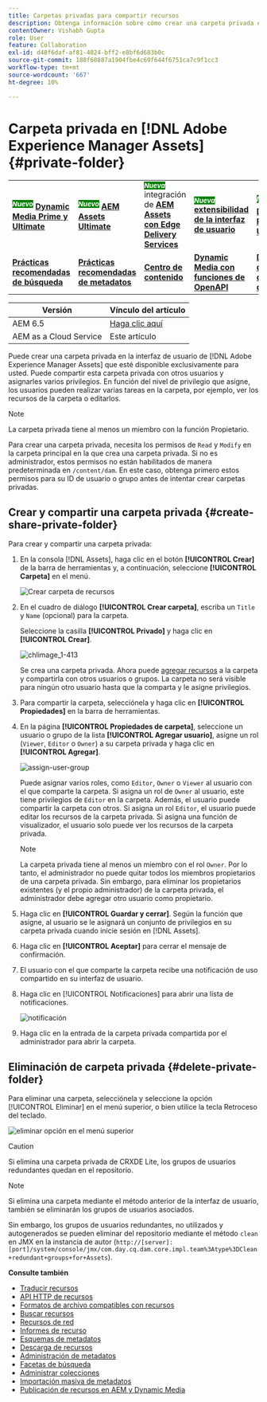 ```yaml
---
title: Carpetas privadas para compartir recursos
description: Obtenga información sobre cómo crear una carpeta privada en  [!DNL Adobe Experience Manager Assets] , compartirla con otros usuarios y asignarles varios privilegios.
contentOwner: Vishabh Gupta
role: User
feature: Collaboration
exl-id: d48f6daf-af81-4024-bff2-e8bf6d683b0c
source-git-commit: 188f60887a1904fbe4c69f644f6751ca7c9f1cc3
workflow-type: tm+mt
source-wordcount: '667'
ht-degree: 10%

---
```


# Carpeta privada en [!DNL Adobe Experience Manager Assets] {#private-folder}

<table>
    <tr>
        <td>
            <sup style= "background-color:#008000; color:#FFFFFF; font-weight:bold"><i>Nuevo</i></sup> <a href="/help/assets/dynamic-media/dm-prime-ultimate.md"><b>Dynamic Media Prime y Ultimate</b></a>
        </td>
        <td>
            <sup style= "background-color:#008000; color:#FFFFFF; font-weight:bold"><i>Nuevo</i></sup> <a href="/help/assets/assets-ultimate-overview.md"><b>AEM Assets Ultimate</b></a>
        </td>
        <td>
            <sup style= "background-color:#008000; color:#FFFFFF; font-weight:bold"><i>Nueva</i></sup> integración de <a href="/help/assets/integrate-aem-assets-edge-delivery-services.md"><b>AEM Assets con Edge Delivery Services</b></a>
        </td>
        <td>
            <sup style= "background-color:#008000; color:#FFFFFF; font-weight:bold"><i>Nueva</i></sup> <a href="/help/assets/aem-assets-view-ui-extensibility.md"><b>extensibilidad de la interfaz de usuario</b></a>
        </td>
          <td>
            <sup style= "background-color:#008000; color:#FFFFFF; font-weight:bold"><i>Nuevo</i></sup> <a href="/help/assets/dynamic-media/enable-dynamic-media-prime-and-ultimate.md"><b>Habilitar Dynamic Media Prime y Ultimate</b></a>
        </td>
    </tr>
    <tr>
        <td>
            <a href="/help/assets/search-best-practices.md"><b>Prácticas recomendadas de búsqueda</b></a>
        </td>
        <td>
            <a href="/help/assets/metadata-best-practices.md"><b>Prácticas recomendadas de metadatos</b></a>
        </td>
        <td>
            <a href="/help/assets/product-overview.md"><b>Centro de contenido</b></a>
        </td>
        <td>
            <a href="/help/assets/dynamic-media-open-apis-overview.md"><b>Dynamic Media con funciones de OpenAPI</b></a>
        </td>
        <td>
            <a href="https://developer.adobe.com/experience-cloud/experience-manager-apis/"><b>Documentación de desarrollador de AEM Assets</b></a>
        </td>
    </tr>
</table>

| Versión | Vínculo del artículo |
| -------- | ---------------------------- |
| AEM 6.5 | [Haga clic aquí](https://experienceleague.adobe.com/docs/experience-manager-65/assets/managing/private-folder.html?lang=es) |
| AEM as a Cloud Service | Este artículo |

Puede crear una carpeta privada en la interfaz de usuario de [!DNL Adobe Experience Manager Assets] que esté disponible exclusivamente para usted. Puede compartir esta carpeta privada con otros usuarios y asignarles varios privilegios. En función del nivel de privilegio que asigne, los usuarios pueden realizar varias tareas en la carpeta, por ejemplo, ver los recursos de la carpeta o editarlos.

>[!NOTE]
>
>La carpeta privada tiene al menos un miembro con la función Propietario.
>
>Para crear una carpeta privada, necesita los permisos de `Read` y `Modify` en la carpeta principal en la que crea una carpeta privada. Si no es administrador, estos permisos no están habilitados de manera predeterminada en `/content/dam`. En este caso, obtenga primero estos permisos para su ID de usuario o grupo antes de intentar crear carpetas privadas.

## Crear y compartir una carpeta privada  {#create-share-private-folder}

Para crear y compartir una carpeta privada:

1. En la consola [!DNL Assets], haga clic en el botón **[!UICONTROL Crear]** de la barra de herramientas y, a continuación, seleccione **[!UICONTROL Carpeta]** en el menú.

   ![Crear carpeta de recursos](assets/create-folder.png)

1. En el cuadro de diálogo **[!UICONTROL Crear carpeta]**, escriba un `Title` y `Name` (opcional) para la carpeta.

   Seleccione la casilla **[!UICONTROL Privado]** y haga clic en **[!UICONTROL Crear]**.

   ![chlimage_1-413](assets/create-private-folder.png)

   Se crea una carpeta privada. Ahora puede [agregar recursos](add-assets.md#upload-assets) a la carpeta y compartirla con otros usuarios o grupos. La carpeta no será visible para ningún otro usuario hasta que la comparta y le asigne privilegios.

1. Para compartir la carpeta, selecciónela y haga clic en **[!UICONTROL Propiedades]** en la barra de herramientas.

1. En la página **[!UICONTROL Propiedades de carpeta]**, seleccione un usuario o grupo de la lista **[!UICONTROL Agregar usuario]**, asigne un rol (`Viewer`, `Editor` o `Owner`) a su carpeta privada y haga clic en **[!UICONTROL Agregar]**.

   ![assign-user-group](assets/assign-permissions-private-folder.png)

   Puede asignar varios roles, como `Editor`, `Owner` o `Viewer` al usuario con el que comparte la carpeta. Si asigna un rol de `Owner` al usuario, este tiene privilegios de `Editor` en la carpeta. Además, el usuario puede compartir la carpeta con otros. Si asigna un rol `Editor`, el usuario puede editar los recursos de la carpeta privada. Si asigna una función de visualizador, el usuario solo puede ver los recursos de la carpeta privada.

   >[!NOTE]
   >
   >La carpeta privada tiene al menos un miembro con el rol `Owner`. Por lo tanto, el administrador no puede quitar todos los miembros propietarios de una carpeta privada. Sin embargo, para eliminar los propietarios existentes (y el propio administrador) de la carpeta privada, el administrador debe agregar otro usuario como propietario.

1. Haga clic en **[!UICONTROL Guardar y cerrar]**. Según la función que asigne, al usuario se le asignará un conjunto de privilegios en su carpeta privada cuando inicie sesión en [!DNL Assets].
1. Haga clic en **[!UICONTROL Aceptar]** para cerrar el mensaje de confirmación.
1. El usuario con el que comparte la carpeta recibe una notificación de uso compartido en su interfaz de usuario.

1. Haga clic en [!UICONTROL Notificaciones] para abrir una lista de notificaciones.

   ![notificación](assets/notification-icon.png)

1. Haga clic en la entrada de la carpeta privada compartida por el administrador para abrir la carpeta.

## Eliminación de carpeta privada {#delete-private-folder}

Para eliminar una carpeta, selecciónela y seleccione la opción [!UICONTROL Eliminar] en el menú superior, o bien utilice la tecla Retroceso del teclado.

![eliminar opción en el menú superior](assets/delete-option.png)

>[!CAUTION]
>
>Si elimina una carpeta privada de CRXDE Lite, los grupos de usuarios redundantes quedan en el repositorio.

>[!NOTE]
>
>Si elimina una carpeta mediante el método anterior de la interfaz de usuario, también se eliminarán los grupos de usuarios asociados.
>
>Sin embargo, los grupos de usuarios redundantes, no utilizados y autogenerados se pueden eliminar del repositorio mediante el método `clean` en JMX en la instancia de autor (`http://[server]:[port]/system/console/jmx/com.day.cq.dam.core.impl.team%3Atype%3DClean+redundant+groups+for+Assets`).

**Consulte también**

* [Traducir recursos](translate-assets.md)
* [API HTTP de recursos](mac-api-assets.md)
* [Formatos de archivo compatibles con recursos](file-format-support.md)
* [Buscar recursos](search-assets.md)
* [Recursos de red](use-assets-across-connected-assets-instances.md)
* [Informes de recurso](asset-reports.md)
* [Esquemas de metadatos](metadata-schemas.md)
* [Descarga de recursos](download-assets-from-aem.md)
* [Administración de metadatos](manage-metadata.md)
* [Facetas de búsqueda](search-facets.md)
* [Administrar colecciones](manage-collections.md)
* [Importación masiva de metadatos](metadata-import-export.md)
* [Publicación de recursos en AEM y Dynamic Media](/help/assets/publish-assets-to-aem-and-dm.md)
